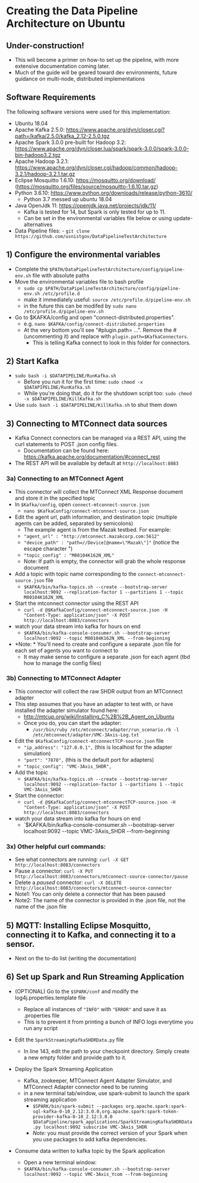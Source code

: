 # Creating the Data Pipeline Architecture on Ubuntu

## Under-construction!
- This will become a primer on how-to set up the pipeline, with more extensive documentation coming later.
- Much of the guide will be geared toward dev environments, future guidance on multi-node, distributed implementations
  
## Software Requirements
The following software versions were used for this implementation:
- Ubuntu 18.04
- Apache Kafka 2.5.0: https://www.apache.org/dyn/closer.cgi?path=/kafka/2.5.0/kafka_2.12-2.5.0.tgz
- Apache Spark 3.0.0 pre-built for Hadoop 3.2: https://www.apache.org/dyn/closer.lua/spark/spark-3.0.0/spark-3.0.0-bin-hadoop3.2.tgz
- Apache Hadoop 3.2.1: https://www.apache.org/dyn/closer.cgi/hadoop/common/hadoop-3.2.1/hadoop-3.2.1.tar.gz
- Eclipse Mosquitto 1.6.10: https://mosquitto.org/download/ (https://mosquitto.org/files/source/mosquitto-1.6.10.tar.gz)
- Python 3.6.10: https://www.python.org/downloads/release/python-3610/
  - Python 3.7 messed up ubuntu 18.04
- Java OpenJdk 11: https://openjdk.java.net/projects/jdk/11/
  - Kafka is tested for 14, but Spark is only tested for up to 11.
  - Can be set in the environmental variables file below or using update-alternatives
- Data Pipeline files: - `git clone https://github.com/usnistgov/DataPipelineTestArchitecture`

## 1) Configure the environmental variables
- Complete the `$PATH/DataPipelineTestArchitecture/config/pipeline-env.sh` file with absolute paths
- Move the environmental variables file to bash profile
  - `sudo cp $PATH/DataPipelineTestArchitecture/config/pipeline-env.sh /etc/profile.d`
  - make it immediately useful: `source /etc/profile.d/pipeline-env.sh`
  - in the future this can be modifed by `sudo nano /etc/profile.d/pipeline-env.sh`
- Go to $KAFKA/config and open "connect-distributed.properties".
  - e.g. `nano $KAFKA/config/connect-distributed.properties`
  - At the very bottom you'll see "#plugin.path= ...". Remove the # (uncommenting it) and replace with `plugin.path=$KafkaConnectors`.
    - This is telling Kafka connect to look in this folder for connectors.

## 2) Start Kafka
- `sudo bash -i $DATAPIPELINE/RunKafka.sh`
  - Before you run it for the first time: `sudo chmod -x $DATAPIPELINE/RunKafka.sh`
  - While you're doing that, do it for the shutdown script too: `sudo chmod -x $DATAPIPELINE/KillKafka.sh`
- Use `sudo bash -i $DATAPIPELINE/KillKafka.sh` to shut them down

## 3) Connecting to MTConnect data sources
- Kafka Connect connectors can be managed via a REST API, using the curl statements to POST .json config files.
   - Documentation can be found here: https://kafka.apache.org/documentation/#connect_rest
- The REST API will be available by default at `http://localhost:8083`
### 3a) Connecting to an MTConnect Agent
- This connector will collect the MTConnect XML Response document and store it in the specified topic
- In `$Kafka/config`, open `connect-mtconnect-source.json`
  - `nano $KafkaConfig/connect-mtconnect-source.json`
- Edit the agent url, path information, and destination topic (multiple agents can be added, separated by semicolons)
  - The example agent is from the Mazak testbed. For example:
  - `"agent_url" : "http://mtconnect.mazakcorp.com:5612"`
  - `"device_path" : "path=//Device[@name=\"Mazak\"]"` (notice the escape character \")
  - `"topic_config" : "M80104K162N_XML"`
  - Note: If path is empty, the connector will grab the whole response document
- Add a topic with topic name corresponding to the `connect-mtconnect-source.json` file
  - `$KAFKA/bin/kafka-topics.sh --create --bootstrap-server localhost:9092 --replication-factor 1 --partitions 1 --topic M80104K162N_XML`
- Start the mtconnect connector using the REST API
  - `curl -d @$KafkaConfig/connect-mtconnect-source.json -H "Content-Type: application/json" -X POST http://localhost:8083/connectors`
- watch your data stream into kafka for hours on end
  - `$KAFKA/bin/kafka-console-consumer.sh --bootstrap-server localhost:9092 --topic M80104K162N_XML --from-beginning`
- *Note: * You'll need to create and configure a separate .json file for each set of agents you want to connect to
  - It may make sense to configure a separate .json for each agent (tbd how to manage the config files)
  

### 3b) Connecting to MTConnect Adapter
- This connector will collect the raw SHDR output from an MTConnect adapter
- This step assumes that you have an adapter to test with, or have installed the adapter simulator found here:
  - http://mtcup.org/wiki/Installing_C%2B%2B_Agent_on_Ubuntu
  - Once you do, you can start the adapter:
    - `/usr/bin/ruby /etc/mtconnect/adapter/run_scenario.rb -l /etc/mtconnect/adapter/VMC-3Axis-Log.txt`
- Edit the `$KafkaConfig/connect-mtconnectTCP-source.json` file
  - `"ip_address": "127.0.0.1",` (this is localhost for the adapter simulation)
  - `"port": "7878",` (this is the default port for adapters)
  - `"topic_config": "VMC-3Axis_SHDR",`
- Add the topic
  - `$KAFKA/bin/kafka-topics.sh --create --bootstrap-server localhost:9092 --replication-factor 1 --partitions 1 --topic VMC-3Axis_SHDR`
- Start the connector: 
  - `curl -d @$KafkaConfig/connect-mtconnectTCP-source.json -H "Content-Type: application/json" -X POST http://localhost:8083/connectors`
- watch your data stream into kafka for hours on end
  - `$KAFKA/bin/kafka-console-consumer.sh --bootstrap-server localhost:9092 --topic VMC-3Axis_SHDR --from-beginning

### 3x) Other helpful curl commands:
- See what connectors are running: `curl -X GET http://localhost:8083/connectors`
- Pause a connector: `curl -X PUT http://localhost:8083/connectors/mtconnect-source-connector/pause`
- Delete a *paused* connector: `curl -X DELETE http://localhost:8083/connectors/mtconnect-source-connector`
- Note1: You can only delete a connector that has been paused
- Note2: The name of the connector is provided in the .json file, not the name of the .json file  

 
## 5) MQTT: Installing Eclipse Mosquitto, connecting it to Kafka, and connecting it to a sensor.
- Next on the to-do list (writing the documentation)


## 6) Set up Spark and Run Streaming Application
- (OPTIONAL) Go to the `$SPARK/conf` and modify the log4j.properties.template file 
  - Replace all instances of `"INFO"` with `"ERROR"` and save it as .properties file
  - This is to prevent it from printing a bunch of INFO logs everytime you run any script
  
- Edit the `SparkStreamingKafkaSHDRData.py` file
  - In line 143, edit the path to your checkpoint directory. Simply create a new empty folder and provide path to it.
  
- Deploy the Spark Streaming Application
  - Kafka, zookeeper, MTConnect Agent Adapter Simulator, and MTConnect Adapter connector need to be running
  - in a new terminal tab/window, use spark-submit to launch the spark streaming application 
    - `$SPARK/bin/spark-submit --packages org.apache.spark:spark-sql-kafka-0-10_2.12:3.0.0,org.apache.spark:spark-token-provider-kafka-0-10_2.12:3.0.0 $DataPipeline/spark_applications/SparkStreamingKafkaSHDRData.py localhost:9092 subscribe VMC-3Axis_SHDR`
    - *Note:* you must provide the correct version of your Spark when you use packages to add kafka dependencies.
  
- Consume data written to kafka topic by the Spark application
  - Open a new terminal window:
  - `$KAFKA/bin/kafka-console-consumer.sh --bootstrap-server localhost:9092 --topic VMC-3Axis_Ycom --from-beginning`

